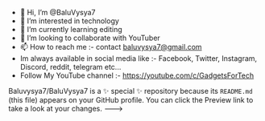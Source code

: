 - 👋 Hi, I’m @BaluVysya7
- 👀 I’m interested in technology 
- 🌱 I’m currently learning editing 
- 💞️ I’m looking to collaborate with YouTuber
- 📫 How to reach me :- contact baluvysya7@gmail.com
- Im always available in social media like :- Facebook, Twitter, Instagram, Discord, reddit, telegram etc...
- Follow My YouTube channel :- https://youtube.com/c/GadgetsForTech

Baluvysya7/BaluVysya7 is a ✨ special ✨ repository because its `README.md` (this file) appears on your GitHub profile.
You can click the Preview link to take a look at your changes.
--->


